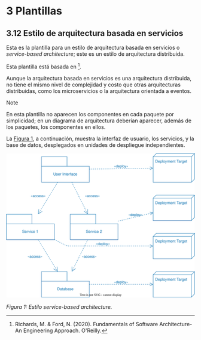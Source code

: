 # 3 Plantillas

## 3.12 Estilo de arquitectura basada en servicios

Esta es la plantilla para un estilo de arquitectura basada en servicios o
*service-based architecture*; este es un estilo de arquitectura distribuida.

Esta plantilla está basada en [^1].

Aunque la arquitectura basada en servicios es una arquitectura distribuida, no
tiene el mismo nivel de complejidad y costo que otras arquitecturas
distribuidas, como los microservicios o la arquitectura orientada a eventos.

> [!NOTE]
> En esta plantilla no aparecen los componentes en cada paquete por simplicidad;
> en un diagrama de arquitectura deberían aparecer, además de los paquetes, los
> componentes en ellos.

La [Figura 1](#figura-1), a continuación, muestra la interfaz de usuario, los
servicios, y la base de datos, desplegados en unidades de despliegue
independientes.

<span id="figura-1"/>

![Estilo service-based architecture](/diagrams/Architecture_Service_Based.svg)

*Figura 1: Estilo service-based architecture.*

<!-- TODO: Agregar las variantes que aparecen en la referencia abajo -->

[^1]: Richards, M. & Ford, N. (2020). Fundamentals of Software Architecture-An
      Engineering Approach. O'Reilly.

